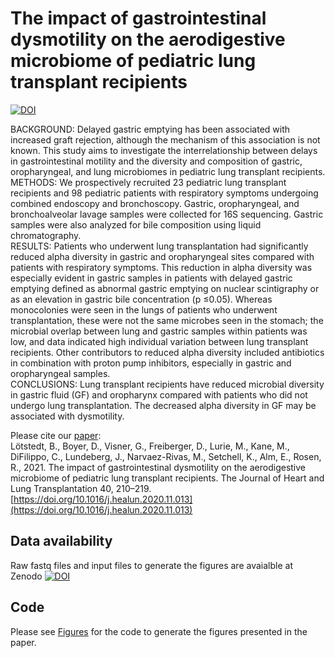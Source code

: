 # The impact of gastrointestinal dysmotility on the aerodigestive microbiome of pediatric lung transplant recipients

<a href="https://zenodo.org/badge/latestdoi/266132196"><img src="https://zenodo.org/badge/266132196.svg" alt="DOI"></a>

BACKGROUND: Delayed gastric emptying has been associated with increased graft rejection, although the mechanism of this association is not known. This study aims to investigate the interrelationship between delays in gastrointestinal motility and the diversity and composition of gastric, oropharyngeal, and lung microbiomes in pediatric lung transplant recipients.<br/>
METHODS: We prospectively recruited 23 pediatric lung transplant recipients and 98 pediatric patients with respiratory symptoms undergoing combined endoscopy and bronchoscopy. Gastric, oropharyngeal, and bronchoalveolar lavage samples were collected for 16S sequencing. Gastric samples were also analyzed for bile composition using liquid chromatography.<br/>
RESULTS: Patients who underwent lung transplantation had significantly reduced alpha diversity in gastric and oropharyngeal sites compared with patients with respiratory symptoms. This reduction in alpha diversity was especially evident in gastric samples in patients with delayed gastric emptying defined as abnormal gastric emptying on nuclear scintigraphy or as an elevation in gastric bile concentration (p ≤0.05). Whereas monocolonies were seen in the lungs of patients who underwent transplantation, these were not the same microbes seen in the stomach; the microbial overlap between lung and gastric samples within patients was low, and data indicated high individual variation between lung transplant recipients. Other contributors to reduced alpha diversity included antibiotics in combination with proton pump inhibitors, especially in gastric and oropharyngeal samples.<br/>
CONCLUSIONS: Lung transplant recipients have reduced microbial diversity in gastric fluid (GF) and oropharynx compared with patients who did not undergo lung transplantation. The decreased alpha diversity in GF may be associated with dysmotility.<br/>

Please cite our [paper](https://www.jhltonline.org/article/S1053-2498(20)31860-X/fulltext):<br/> Lötstedt, B., Boyer, D., Visner, G., Freiberger, D., Lurie, M., Kane, M., DiFilippo, C., Lundeberg, J., Narvaez-Rivas, M., Setchell, K., Alm, E., Rosen, R., 2021. The impact of gastrointestinal dysmotility on the aerodigestive microbiome of pediatric lung transplant recipients. The Journal of Heart and Lung Transplantation 40, 210–219. [https://doi.org/10.1016/j.healun.2020.11.013](https://doi.org/10.1016/j.healun.2020.11.013)

## Data availability
Raw fastq files and input files to generate the figures are avaialble at Zenodo <a href="https://zenodo.org/badge/latestdoi/266132196"><img src="https://zenodo.org/badge/266132196.svg" alt="DOI"></a>

## Code
Please see [Figures](./Figures) for the code to generate the figures presented in the paper.  

